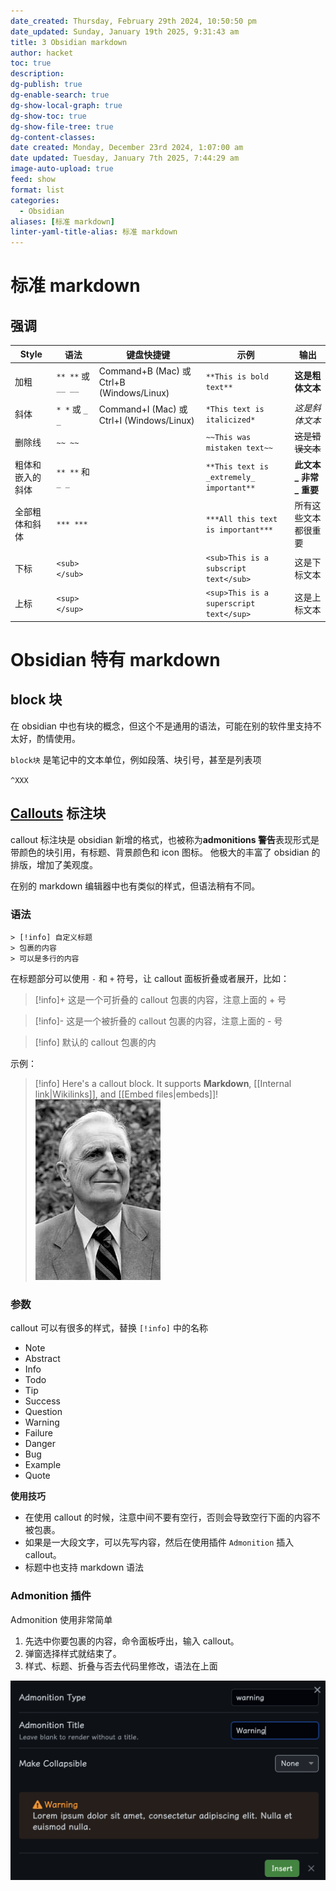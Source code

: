 ```yaml
---
date_created: Thursday, February 29th 2024, 10:50:50 pm
date_updated: Sunday, January 19th 2025, 9:31:43 am
title: 3 Obsidian markdown
author: hacket
toc: true
description: 
dg-publish: true
dg-enable-search: true
dg-show-local-graph: true
dg-show-toc: true
dg-show-file-tree: true
dg-content-classes: 
date created: Monday, December 23rd 2024, 1:07:00 am
date updated: Tuesday, January 7th 2025, 7:44:29 am
image-auto-upload: true
feed: show
format: list
categories:
  - Obsidian
aliases: [标准 markdown]
linter-yaml-title-alias: 标准 markdown
---
```


# 标准 markdown

## 强调

| Style    | 语法                | 键盘快捷键                                    | 示例                                       | 输出            |
| -------- | ----------------- | ---------------------------------------- | ---------------------------------------- | ------------- |
| 加粗       | `** **` 或 `__ __` | Command+B (Mac) 或 Ctrl+B (Windows/Linux) | `**This is bold text**`                  | **这是粗体文本**    |
| 斜体       | `* *` 或 `_ _`     | Command+I (Mac) 或 Ctrl+I (Windows/Linux) | `*This text is italicized*`              | _这是斜体文本_      |
| 删除线      | `~~ ~~`           |                                          | `~~This was mistaken text~~`             | ~~这是错误文本~~    |
| 粗体和嵌入的斜体 | `** **` 和 `_ _`   |                                          | `**This text is _extremely_ important**` | **此文本 _ 非常 _ 重要** |
| 全部粗体和斜体  | `*** ***`         |                                          | `***All this text is important***`       | 所有这些文本都很重要    |
| 下标       | `<sub> </sub>`    |                                          | `<sub>This is a subscript text</sub>`    | 这是下标文本        |
| 上标       | `<sup> </sup>`    |                                          | `<sup>This is a superscript text</sup>`  | 这是上标文本        |

# Obsidian 特有 markdown

## block 块

在 obsidian 中也有块的概念，但这个不是通用的语法，可能在别的软件里支持不太好，酌情使用。

`block块` 是笔记中的文本单位，例如段落、块引号，甚至是列表项

`^XXX`

## [Callouts](https://help.obsidian.md/Editing+and+formatting/Callouts) 标注块

callout 标注块是 obsidian 新增的格式，也被称为**admonitions 警告**表现形式是带颜色的块引用，有标题、背景颜色和 icon 图标。 他极大的丰富了 obsidian 的排版，增加了美观度。

在别的 markdown 编辑器中也有类似的样式，但语法稍有不同。

### 语法

```
> [!info] 自定义标题
> 包裹的内容
> 可以是多行的内容
```

在标题部分可以使用 `-` 和 `+` 符号，让 callout 面板折叠或者展开，比如：

> [!info]+ 这是一个可折叠的 callout
> 包裹的内容，注意上面的 + 号

> [!info]- 这是一个被折叠的 callout
> 包裹的内容，注意上面的 - 号

> [!info] 默认的 callout
> 包裹的内

示例：

> [!info]
> Here's a callout block.
> It supports **Markdown**, [[Internal link|Wikilinks]], and [[Embed files|embeds]]!
> ![](https://raw.githubusercontent.com/hacket/ObsidianOSS/master/obsidian/Engelbart.jpg)

### 参数

callout 可以有很多的样式，替换 `[!info]` 中的名称

- Note
- Abstract
- Info
- Todo
- Tip
- Success
- Question
- Warning
- Failure
- Danger
- Bug
- Example
- Quote

**使用技巧**

- 在使用 callout 的时候，注意中间不要有空行，否则会导致空行下面的内容不被包裹。
- 如果是一大段文字，可以先写内容，然后在使用插件 `Admonition` 插入 callout。
- 标题中也支持 markdown 语法

### Admonition 插件

Admonition 使用非常简单

1. 先选中你要包裹的内容，命令面板呼出，输入 callout。
2. 弹窗选择样式就结束了。
3. 样式、标题、折叠与否去代码里修改，语法在上面

![image.png|1000](https://raw.githubusercontent.com/hacket/ObsidianOSS/master/obsidian/20240224150859.png)
